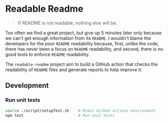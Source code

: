 # Readable Readme

<!-- TODO(tianhaoz95): add project description -->
> If README is not readable, nothing else will be.

Too often we find a great project, but give up 5 minutes later only because we can't get enough information from its `README`. I wouldn't blame the developers for the poor `README` readability because, first, unlike the code, there has never been a focus on `README` readability, and second, there is no good tools to enforce `README` readability.

The `readable-readme` project aim to build a GitHub action that checks the readability of `README` files and generate reports to help improve it.

## Development

### Run unit tests

```bash
source ./script/setupTest.sh    # Mimic GitHub actions environment
npm test                        # Run unit tests
```
